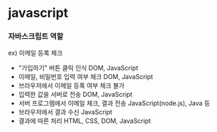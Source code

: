 # javascript

### 자바스크립트 역할

ex) 이메일 등록 체크
- "가입하기" 버튼 클릭 인식
  DOM, JavaScript
- 이메일, 비밀번호 입력 여부 체크
  DOM, JavaScript
- 브라우저에서 이메일 등록 여부 체크 불가
- 입력한 값을 서버로 전송
  DOM, JavaScript
- 서버 프로그램에서 이메일 체크, 결과 전송
  JavaScript(node.js), Java 등
- 브라우저에서 결과 수신
  JavaScript
- 결과에 따른 처리
  HTML, CSS, DOM, JavaScript
  

